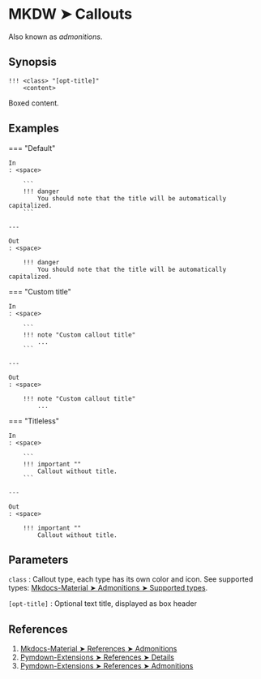 # MKDW ➤ Callouts

Also known as _admonitions_.

## Synopsis

```
!!! <class> "[opt-title]"
    <content>
```
Boxed content.

## Examples

=== "Default"

    In
    : <space>

        ```
        !!! danger
            You should note that the title will be automatically capitalized.
        ```

    ---

    Out
    : <space>

        !!! danger
            You should note that the title will be automatically capitalized.

=== "Custom title"

    In
    : <space>

        ```
        !!! note "Custom callout title"
            ...
        ```

    ---

    Out
    : <space>

        !!! note "Custom callout title"
            ...

=== "Titleless"

    In
    : <space>

        ```
        !!! important ""
            Callout without title.
        ```

    ---

    Out
    : <space>

        !!! important ""
            Callout without title.

## Parameters

`class`
:   Callout type, each type has its own color and icon. See supported types: [Mkdocs-Material ➤ Admonitions ➤ Supported types](https://squidfunk.github.io/mkdocs-material-insiders/reference/admonitions/?h=+admo#supported-types).

`[opt-title]`
:   Optional text title, displayed as box header

## References

1. [Mkdocs-Material ➤ References ➤ Admonitions](https://squidfunk.github.io/mkdocs-material-insiders/reference/admonitions/)
1. [Pymdown-Extensions ➤ References ➤ Details](https://squidfunk.github.io/mkdocs-material-insiders/reference/admonitions/)
1. [Pymdown-Extensions ➤ References ➤ Admonitions](https://squidfunk.github.io/mkdocs-material-insiders/reference/admonitions/)
